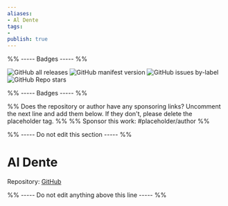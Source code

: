 ```yaml
---
aliases:
- Al Dente
tags: 
- 
publish: true
---
```


%% ----- Badges ----- %%

![GitHub all releases](https://img.shields.io/github/downloads/chad-bennett/al-dente-obsidian-theme/total?color=573E7A&logo=github&style=for-the-badge) 
![GitHub manifest version](https://img.shields.io/github/manifest-json/v/chad-bennett/al-dente-obsidian-theme?color=573E7A&logo=github&style=for-the-badge) 
![GitHub issues by-label](https://img.shields.io/github/issues/chad-bennett/al-dente-obsidian-theme/help%20wanted?color=573E7A&logo=github&style=for-the-badge) 
![GitHub Repo stars](https://img.shields.io/github/stars/chad-bennett/al-dente-obsidian-theme?color=573E7A&logo=github&style=for-the-badge)

%% ----- Badges ----- %%

%% Does the repository or author have any sponsoring links? Uncomment the next line and add them below. If they don't, please delete the placeholder tag. %%
%% Sponsor this work: #placeholder/author %%

%% ----- Do not edit this section ----- %%

# Al Dente

Repository: [GitHub](https://github.com/chad-bennett/al-dente-obsidian-theme)



%% ----- Do not edit anything above this line ----- %% 
